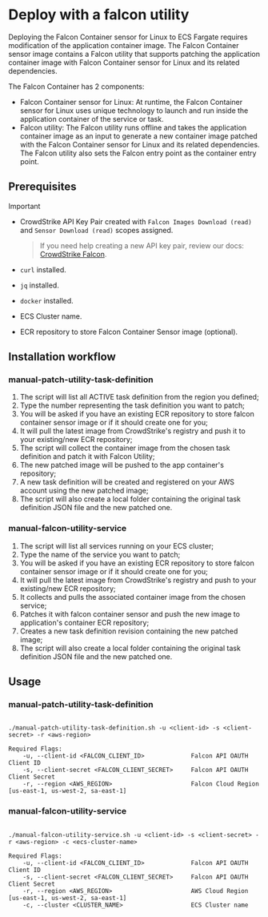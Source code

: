 # Deploy with a falcon utility

Deploying the Falcon Container sensor for Linux to ECS Fargate requires modification of the application container image. The Falcon Container sensor image contains a Falcon utility that supports patching the application container image with Falcon Container sensor for Linux and its related dependencies.

The Falcon Container has 2 components:

* Falcon Container sensor for Linux: At runtime, the Falcon Container sensor for Linux uses unique technology to launch and run inside the application container of the service or task.
* Falcon utility: The Falcon utility runs offline and takes the application container image as an input to generate a new container image patched with the Falcon Container sensor for Linux and its related dependencies. The Falcon utility also sets the Falcon entry point as the container entry point.

## Prerequisites

> [!IMPORTANT]
>
> * CrowdStrike API Key Pair created with `Falcon Images Download (read)` and `Sensor Download (read)` scopes assigned.
>
>    > If you need help creating a new API key pair, review our docs: [CrowdStrike Falcon](https://falcon.crowdstrike.com/support/api-clients-and-keys).
>
> * `curl` installed.
> * `jq` installed.
> * `docker` installed.
> * ECS Cluster name.
> * ECR repository to store Falcon Container Sensor image (optional).

## Installation workflow

### manual-patch-utility-task-definition

1. The script will list all ACTIVE task definition from the region you defined;
2. Type the number representing the task definition you want to patch;
3. You will be asked if you have an existing ECR repository to store falcon container sensor image or if it should create one for you;
4. It will pull the latest image from CrowdStrike's registry and push it to your existing/new ECR repository;
5. The script will collect the container image from the chosen task definition and patch it with Falcon Utility;
6. The new patched image will be pushed to the app container's repository;
7. A new task definition will be created and registered on your AWS account using the new patched image;
8. The script will also create a local folder containing the original task definition JSON file and the new patched one.

### manual-falcon-utility-service

1. The script will list all services running on your ECS cluster;
2. Type the name of the service you want to patch;
3. You will be asked if you have an existing ECR repository to store falcon container sensor image or if it should create one for you;
4. It will pull the latest image from CrowdStrike's registry and push to your existing/new ECR repository;
5. It collects and pulls the associated container image from the chosen service;
6. Patches it with falcon container sensor and push the new image to application's container ECR repository;
7. Creates a new task definition revision containing the new patched image;
8. The script will also create a local folder containing the original task definition JSON file and the new patched one.

## Usage

### manual-patch-utility-task-definition

```

./manual-patch-utility-task-definition.sh -u <client-id> -s <client-secret> -r <aws-region>

Required Flags:
    -u, --client-id <FALCON_CLIENT_ID>             Falcon API OAUTH Client ID
    -s, --client-secret <FALCON_CLIENT_SECRET>     Falcon API OAUTH Client Secret
    -r, --region <AWS_REGION>                      Falcon Cloud Region [us-east-1, us-west-2, sa-east-1]
```

### manual-falcon-utility-service

```

./manual-falcon-utility-service.sh -u <client-id> -s <client-secret> -r <aws-region> -c <ecs-cluster-name>

Required Flags:
    -u, --client-id <FALCON_CLIENT_ID>             Falcon API OAUTH Client ID
    -s, --client-secret <FALCON_CLIENT_SECRET>     Falcon API OAUTH Client Secret
    -r, --region <AWS_REGION>                      AWS Cloud Region [us-east-1, us-west-2, sa-east-1]
    -c, --cluster <CLUSTER_NAME>                   ECS Cluster name
```
